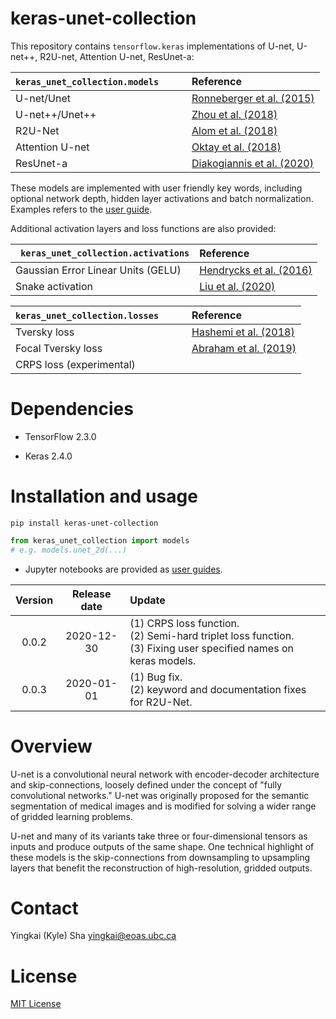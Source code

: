 # keras-unet-collection

This repository contains `tensorflow.keras` implementations of U-net, U-net++, R2U-net, Attention U-net, ResUnet-a:

| `keras_unet_collection.models`&nbsp;&nbsp;&nbsp;&nbsp;&nbsp;&nbsp;&nbsp;&nbsp;&#8239; | Reference |
|:-------------------------------|:----------|
| U-net/Unet      | [Ronneberger et al. (2015)](https://link.springer.com/chapter/10.1007/978-3-319-24574-4_28) |
| U-net++/Unet++  | [Zhou et al. (2018)](https://link.springer.com/chapter/10.1007/978-3-030-00889-5_1) |
| R2U-Net         | [Alom et al. (2018)](https://arxiv.org/abs/1802.06955) |
| Attention U-net | [Oktay et al. (2018)](https://arxiv.org/abs/1804.03999) |
| ResUnet-a       | [Diakogiannis et al. (2020)](https://www.sciencedirect.com/science/article/pii/S0924271620300149?casa_token=NEyVYTeBykMAAAAA:sDSnOwMCM2Q7iucSrKQrefUxr4LFNWHnMSXlSDqaoq8NTbsrqruNUAS6_WxhXnWOOWj0FRoKRA) |

These models are implemented with user friendly key words, including optional network depth, hidden layer activations and batch normalization. Examples refers to the [user guide](https://github.com/yingkaisha/keras-unet-collection/blob/main/user_guid.ipynb).

Additional activation layers and loss functions are also provided:

| ` keras_unet_collection.activations` | Reference |
|:-------------------------------------|:----------|
| Gaussian Error Linear Units (GELU)   | [Hendrycks et al. (2016)](https://arxiv.org/abs/1606.08415) |
| Snake activation                     | [Liu et al. (2020)](https://arxiv.org/abs/2006.08195) |

| `keras_unet_collection.losses`&nbsp;&nbsp;&nbsp;&nbsp;&nbsp;&nbsp;&nbsp;&nbsp;&#8239; | Reference |
|:-------------------------------|:----------|
| Tversky loss                   | [Hashemi et al. (2018)](https://ieeexplore.ieee.org/abstract/document/8573779) |
| Focal Tversky loss             | [Abraham et al. (2019)](https://ieeexplore.ieee.org/abstract/document/8759329) |
| CRPS loss (experimental)       | |

# Dependencies

* TensorFlow 2.3.0

* Keras 2.4.0

# Installation and usage

```pip install keras-unet-collection```

```python
from keras_unet_collection import models
# e.g. models.unet_2d(...)
```

* Jupyter notebooks are provided as [user guides](https://github.com/yingkaisha/keras-unet-collection/blob/main/user_guid.ipynb).

| Version  | Release date  | Update  |
|:--------:|:-------------:|:-------- |
| 0.0.2    | 2020-12-30    | (1) CRPS loss function.<br />(2) Semi-hard triplet loss function.<br />(3) Fixing user specified names on keras models. |
| 0.0.3    | 2020-01-01    | (1) Bug fix.<br />(2) keyword and documentation fixes for R2U-Net. |

# Overview

U-net is a convolutional neural network with encoder-decoder architecture and skip-connections, loosely defined under the concept of "fully convolutional networks." U-net was originally proposed for the semantic segmentation of medical images and is modified for solving a wider range of gridded learning problems.

U-net and many of its variants take three or four-dimensional tensors as inputs and produce outputs of the same shape. One technical highlight of these models is the skip-connections from downsampling to upsampling layers that benefit the reconstruction of high-resolution, gridded outputs.

# Contact

Yingkai (Kyle) Sha <yingkai@eoas.ubc.ca>

# License

[MIT License](https://github.com/yingkaisha/keras-unet/blob/main/LICENSE)
